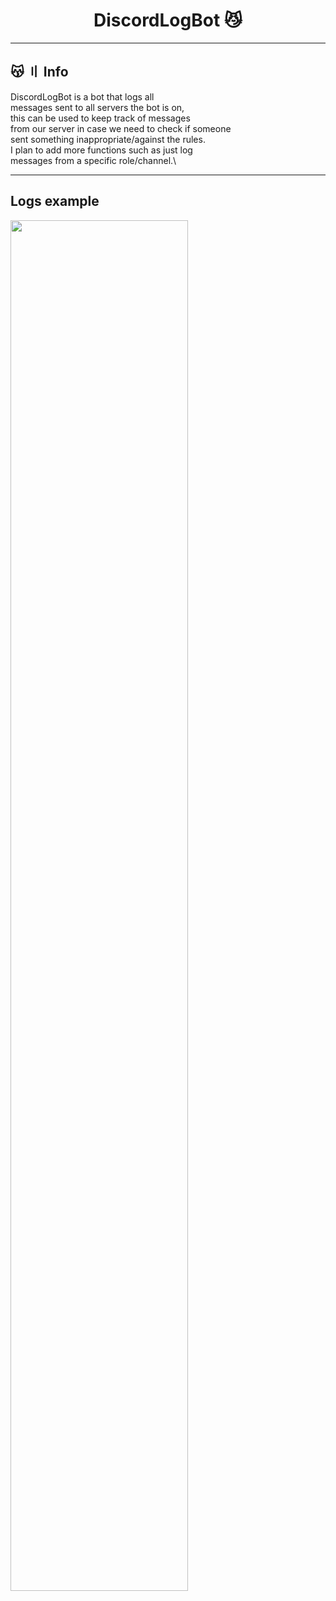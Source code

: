 <h1 align="center">
  DiscordLogBot 😼
</h1>

---

## 😽 〢 Info

DiscordLogBot is a bot that logs all\
messages sent to all servers the bot is on,\
this can be used to keep track of messages\
from our server in case we need to check if someone\
sent something inappropriate/against the rules.\
I plan to add more functions such as just log\
messages from a specific role/channel.\

---

## Logs example
<img src="https://cdn.discordapp.com/attachments/959931793597943839/979149073586217020/unknown.png" height="75%" width="75%"/>
